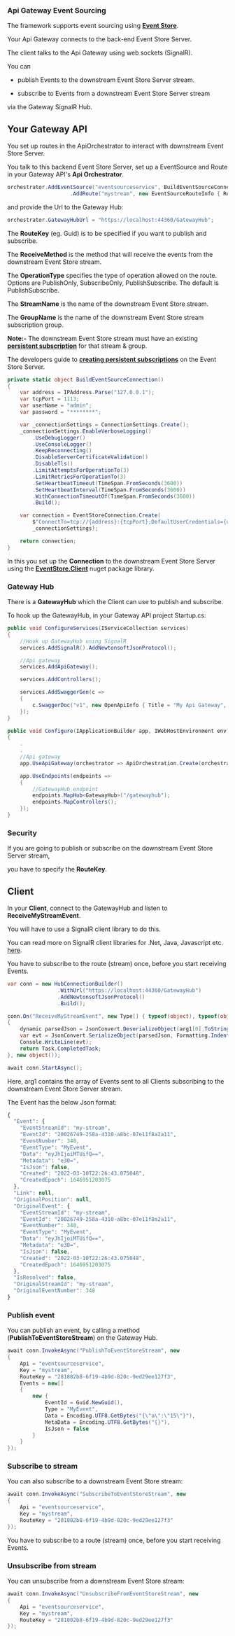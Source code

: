### Api Gateway Event Sourcing

The framework supports event sourcing using **[Event Store](https://www.eventstore.com/)**.

Your Api Gateway connects to the back-end Event Store Server.

The client talks to the Api Gateway using web sockets (SignalR).

You can

* publish Events to the downstream Event Store Server stream.

* subscribe to Events from a downstream Event Store Server stream

via the Gateway SignalR Hub.

## Your Gateway API

You set up routes in the ApiOrchestrator to interact with downstream Event Store Server.

You talk to this backend Event Store Server, set up a EventSource and Route in your Gateway API's **Api Orchestrator**.

```C#
orchestrator.AddEventSource("eventsourceservice", BuildEventSourceConnection, "281802b8-6f19-4b9d-820c-9ed29ee127f3")
                    .AddRoute("mystream", new EventSourceRouteInfo { ReceiveMethod = "ReceiveMyStreamEvent", Type = EventSourcingType.EventStore, OperationType = EventSourcingOperationType.PublishSubscribe, StreamName = "my-stream", GroupName = "my-group" });

```

and provide the Url to the Gateway Hub:

```C#
orchestrator.GatewayHubUrl = "https://localhost:44360/GatewayHub";
```

The **RouteKey** (eg. Guid) is to be specified if you want to publish and subscribe.

The **ReceiveMethod** is the method that will receive the events from the downstream Event Store stream.

The **OperationType** specifies the type of operation allowed on the route. Options are PublishOnly, SubscribeOnly, PublishSubscribe. The default is PublishSubscribe.

The **StreamName** is the name of the downstream Event Store stream.

The **GroupName** is the name of the downstream Event Store stream subscription group.

**Note:-** The downstream Event Store stream must have an existing [**persistent subscription**](https://developers.eventstore.com/server/v20.10/persistent-subscriptions.html#persistent-subscription) for that stream & group.

The developers guide to [**creating persistent subscriptions**](https://developers.eventstore.com/clients/dotnet/5.0/subscriptions.html#persistent-subscriptions) on the Event Store Server.

```C#
private static object BuildEventSourceConnection()
{
    var address = IPAddress.Parse("127.0.0.1");
    var tcpPort = 1113;
    var userName = "admin";
    var password = "********";

    var _connectionSettings = ConnectionSettings.Create();
    _connectionSettings.EnableVerboseLogging()
        .UseDebugLogger()
        .UseConsoleLogger()
        .KeepReconnecting()
        .DisableServerCertificateValidation()
        .DisableTls()
        .LimitAttemptsForOperationTo(3)
        .LimitRetriesForOperationTo(3)
        .SetHeartbeatTimeout(TimeSpan.FromSeconds(3600))
        .SetHeartbeatInterval(TimeSpan.FromSeconds(3600))
        .WithConnectionTimeoutOf(TimeSpan.FromSeconds(3600))
        .Build();

    var connection = EventStoreConnection.Create(
        $"ConnectTo=tcp://{address}:{tcpPort};DefaultUserCredentials={userName}:{password};",
        _connectionSettings);

    return connection;
}
```

In this you set up the **Connection** to the downstream Event Store Server using the **[EventStore.Client](https://www.nuget.org/packages/EventStore.Client/21.2.2)** nuget package library.

### Gateway Hub

There is a **GatewayHub** which the Client can use to publish and subscribe.

To hook up the GatewayHub, in your Gateway API project Startup.cs:

```C#
public void ConfigureServices(IServiceCollection services)
{
    //Hook up GatewayHub using SignalR
    services.AddSignalR().AddNewtonsoftJsonProtocol();          

    //Api gateway
    services.AddApiGateway();

    services.AddControllers();

    services.AddSwaggerGen(c =>
    {
        c.SwaggerDoc("v1", new OpenApiInfo { Title = "My Api Gateway", Version = "v1" });
    });            
}

public void Configure(IApplicationBuilder app, IWebHostEnvironment env)
{
    .
    .
    //Api gateway
    app.UseApiGateway(orchestrator => ApiOrchestration.Create(orchestrator, app));

    app.UseEndpoints(endpoints =>
    {
        //GatewayHub endpoint
        endpoints.MapHub<GatewayHub>("/gatewayhub");
        endpoints.MapControllers();
    });
}
```

### Security

If you are going to publish or subscribe on the downstream Event Store Server stream,

you have to specify the **RouteKey**.

## Client

In your **Client**, connect to the GatewayHub and listen to **ReceiveMyStreamEvent**.

You will have to use a SignalR client library to do this.

You can read more on SignalR client libraries for .Net, Java, Javascript etc. [here](https://docs.microsoft.com/en-us/aspnet/core/signalr/client-features?view=aspnetcore-6.0).

You have to subscribe to the route (stream) once, before you start receiving Events.

```C#
var conn = new HubConnectionBuilder()
                .WithUrl("https://localhost:44360/GatewayHub")
                .AddNewtonsoftJsonProtocol()
                .Build();

conn.On("ReceiveMyStreamEvent", new Type[] { typeof(object), typeof(object) }, (arg1, arg2) =>
{
    dynamic parsedJson = JsonConvert.DeserializeObject(arg1[0].ToString());
    var evt = JsonConvert.SerializeObject(parsedJson, Formatting.Indented);
    Console.WriteLine(evt);
    return Task.CompletedTask;
}, new object());

await conn.StartAsync();
```

Here, arg1 contains the array of Events sent to all Clients subscribing to the downstream Event Store Server stream.

The Event has the below Json format:

```Javascript
{
  "Event": {
    "EventStreamId": "my-stream",
    "EventId": "20026749-258a-4310-a8bc-07e11f8a2a11",
    "EventNumber": 348,
    "EventType": "MyEvent",
    "Data": "eyJhIjoiMTUifQ==",
    "Metadata": "e30=",
    "IsJson": false,
    "Created": "2022-03-10T22:26:43.075048",
    "CreatedEpoch": 1646951203075
  },
  "Link": null,
  "OriginalPosition": null,
  "OriginalEvent": {
    "EventStreamId": "my-stream",
    "EventId": "20026749-258a-4310-a8bc-07e11f8a2a11",
    "EventNumber": 348,
    "EventType": "MyEvent",
    "Data": "eyJhIjoiMTUifQ==",
    "Metadata": "e30=",
    "IsJson": false,
    "Created": "2022-03-10T22:26:43.075048",
    "CreatedEpoch": 1646951203075
  },
  "IsResolved": false,
  "OriginalStreamId": "my-stream",
  "OriginalEventNumber": 348
}
```

### Publish event

You can publish an event, by calling a method (**PublishToEventStoreStream**) on the Gateway Hub.

```C#
await conn.InvokeAsync("PublishToEventStoreStream", new
{
    Api = "eventsourceservice",
    Key = "mystream",
    RouteKey = "281802b8-6f19-4b9d-820c-9ed29ee127f3",
    Events = new[]
    {
        new {
            EventId = Guid.NewGuid(),
            Type = "MyEvent",
            Data = Encoding.UTF8.GetBytes("{\"a\":\"15\"}"),
            MetaData = Encoding.UTF8.GetBytes("{}"),
            IsJson = false
        }
    }
});
```

### Subscribe to stream

You can also subscribe to a downstream Event Store stream:

```C#
await conn.InvokeAsync("SubscribeToEventStoreStream", new
{
    Api = "eventsourceservice",
    Key = "mystream",
    RouteKey = "281802b8-6f19-4b9d-820c-9ed29ee127f3"
});
```

You have to subscribe to a route (stream) once, before you start receiving Events.

### Unsubscribe from stream

You can unsubscribe from a downstream Event Store stream:

```C#
await conn.InvokeAsync("UnsubscribeFromEventStoreStream", new
{
    Api = "eventsourceservice",
    Key = "mystream",
    RouteKey = "281802b8-6f19-4b9d-820c-9ed29ee127f3"
});
```